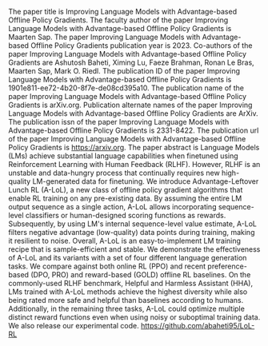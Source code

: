 The paper title is Improving Language Models with Advantage-based Offline Policy Gradients.
The faculty author of the paper Improving Language Models with Advantage-based Offline Policy Gradients is Maarten Sap.
The paper Improving Language Models with Advantage-based Offline Policy Gradients publication year is 2023.
Co-authors of the paper Improving Language Models with Advantage-based Offline Policy Gradients are Ashutosh Baheti, Ximing Lu, Faeze Brahman, Ronan Le Bras, Maarten Sap, Mark O. Riedl.
The publication ID of the paper Improving Language Models with Advantage-based Offline Policy Gradients is 1901e811-ee72-4b20-8f7e-de08cd395a10.
The publication name of the paper Improving Language Models with Advantage-based Offline Policy Gradients is arXiv.org.
Publication alternate names of the paper Improving Language Models with Advantage-based Offline Policy Gradients are ArXiv.
The publication issn of the paper Improving Language Models with Advantage-based Offline Policy Gradients is 2331-8422.
The publication url of the paper Improving Language Models with Advantage-based Offline Policy Gradients is https://arxiv.org.
The paper abstract is Language Models (LMs) achieve substantial language capabilities when finetuned using Reinforcement Learning with Human Feedback (RLHF). However, RLHF is an unstable and data-hungry process that continually requires new high-quality LM-generated data for finetuning. We introduce Advantage-Leftover Lunch RL (A-LoL), a new class of offline policy gradient algorithms that enable RL training on any pre-existing data. By assuming the entire LM output sequence as a single action, A-LoL allows incorporating sequence-level classifiers or human-designed scoring functions as rewards. Subsequently, by using LM's internal sequence-level value estimate, A-LoL filters negative advantage (low-quality) data points during training, making it resilient to noise. Overall, A-LoL is an easy-to-implement LM training recipe that is sample-efficient and stable. We demonstrate the effectiveness of A-LoL and its variants with a set of four different language generation tasks. We compare against both online RL (PPO) and recent preference-based (DPO, PRO) and reward-based (GOLD) offline RL baselines. On the commonly-used RLHF benchmark, Helpful and Harmless Assistant (HHA), LMs trained with A-LoL methods achieve the highest diversity while also being rated more safe and helpful than baselines according to humans. Additionally, in the remaining three tasks, A-LoL could optimize multiple distinct reward functions even when using noisy or suboptimal training data. We also release our experimental code. https://github.com/abaheti95/LoL-RL
